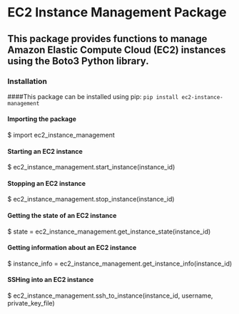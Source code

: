 # EC2 Instance Management Package

## This package provides functions to manage Amazon Elastic Compute Cloud (EC2) instances using the Boto3 Python library.

### Installation

####This package can be installed using pip:
`pip install ec2-instance-management`

#### Importing the package
$ import ec2_instance_management

#### Starting an EC2 instance
$ ec2_instance_management.start_instance(instance_id)

#### Stopping an EC2 instance
$ ec2_instance_management.stop_instance(instance_id)

#### Getting the state of an EC2 instance
$ state = ec2_instance_management.get_instance_state(instance_id)

#### Getting information about an EC2 instance
$ instance_info = ec2_instance_management.get_instance_info(instance_id)

#### SSHing into an EC2 instance
$ ec2_instance_management.ssh_to_instance(instance_id, username, private_key_file)
